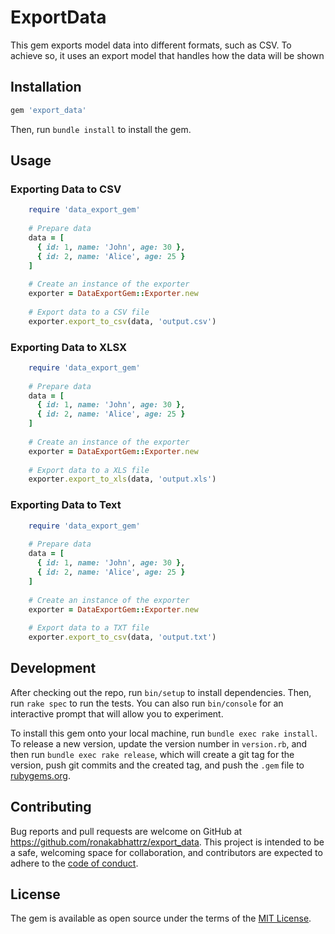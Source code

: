 # ExportData

This gem exports model data into different formats, such as CSV. To achieve so, it uses an export model that handles how the data will be shown

## Installation

```ruby
gem 'export_data'
```

Then, run `bundle install` to install the gem.

## Usage

### Exporting Data to CSV

```ruby
    require 'data_export_gem'
    
    # Prepare data
    data = [
      { id: 1, name: 'John', age: 30 },
      { id: 2, name: 'Alice', age: 25 }
    ]
    
    # Create an instance of the exporter
    exporter = DataExportGem::Exporter.new
    
    # Export data to a CSV file
    exporter.export_to_csv(data, 'output.csv')
```

### Exporting Data to XLSX

```ruby
    require 'data_export_gem'
    
    # Prepare data
    data = [
      { id: 1, name: 'John', age: 30 },
      { id: 2, name: 'Alice', age: 25 }
    ]
    
    # Create an instance of the exporter
    exporter = DataExportGem::Exporter.new
    
    # Export data to a XLS file
    exporter.export_to_xls(data, 'output.xls')
```

### Exporting Data to Text

```ruby
    require 'data_export_gem'
    
    # Prepare data
    data = [
      { id: 1, name: 'John', age: 30 },
      { id: 2, name: 'Alice', age: 25 }
    ]
    
    # Create an instance of the exporter
    exporter = DataExportGem::Exporter.new
    
    # Export data to a TXT file
    exporter.export_to_csv(data, 'output.txt')
```

## Development

After checking out the repo, run `bin/setup` to install dependencies. Then, run `rake spec` to run the tests. You can also run `bin/console` for an interactive prompt that will allow you to experiment.

To install this gem onto your local machine, run `bundle exec rake install`. To release a new version, update the version number in `version.rb`, and then run `bundle exec rake release`, which will create a git tag for the version, push git commits and the created tag, and push the `.gem` file to [rubygems.org](https://rubygems.org).

## Contributing

Bug reports and pull requests are welcome on GitHub at https://github.com/ronakabhattrz/export_data. This project is intended to be a safe, welcoming space for collaboration, and contributors are expected to adhere to the [code of conduct](https://github.com/ronakabhattrz/export_data/blob/master/CODE_OF_CONDUCT.md).

## License

The gem is available as open source under the terms of the [MIT License](https://opensource.org/licenses/MIT).
